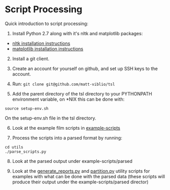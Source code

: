 Script Processing
=================

Quick introduction to script processing:

1) Install Python 2.7 along with it's nltk and matplotlib packages:
* [nltk installation instructions](http://nltk.org/install.html)
* [matplotlib installation instructions](http://matplotlib.org/users/installing.html)

2) Install a git client.

3) Create an account for yourself on github, and set up SSH keys to the account.

4) Run: ```git clone git@github.com/matt-viblio/tsl```

5) Add the parent directory of the tsl directory to your PYTHONPATH environment variable, on *NIX this can be done with:

```source setup-env.sh```

On the setup-env.sh file in the tsl directory.

6) Look at the example film scripts in [example-scripts](example-scripts)

7) Process the scripts into a parsed format by running:

```
cd utils
./parse_scripts.py
```

8) Look at the parsed output under example-scripts/parsed

9) Look at the [generate_reports.py](utils/generate_reports.py) and [partition.py](utils/partition.py) utility scripts for examples with what can be done with the parsed data (these scripts will produce their output under the example-scripts/parsed director)